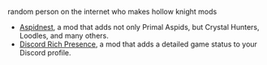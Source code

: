 random person on the internet who makes hollow knight mods

- [Aspidnest](https://github.com/KaanGaming/Aspidnest), a mod that adds not only Primal Aspids, but Crystal Hunters, Loodles, and many others.
- [Discord Rich Presence](https://github.com/KaanGaming/HollowKnightDRPC), a mod that adds a detailed game status to your Discord profile.
